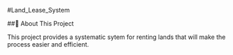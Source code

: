 #Land_Lease_System

##📌 About This Project

This project provides a systematic sytem for renting lands that will make the process easier and efficient.
